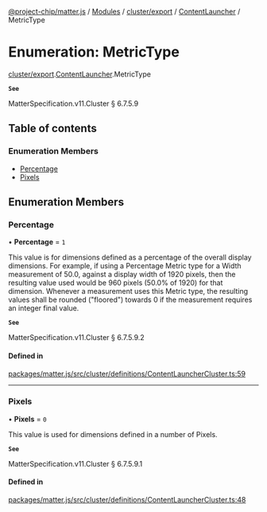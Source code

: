 [@project-chip/matter.js](../README.md) / [Modules](../modules.md) / [cluster/export](../modules/cluster_export.md) / [ContentLauncher](../modules/cluster_export.ContentLauncher.md) / MetricType

# Enumeration: MetricType

[cluster/export](../modules/cluster_export.md).[ContentLauncher](../modules/cluster_export.ContentLauncher.md).MetricType

**`See`**

MatterSpecification.v11.Cluster § 6.7.5.9

## Table of contents

### Enumeration Members

- [Percentage](cluster_export.ContentLauncher.MetricType.md#percentage)
- [Pixels](cluster_export.ContentLauncher.MetricType.md#pixels)

## Enumeration Members

### Percentage

• **Percentage** = ``1``

This value is for dimensions defined as a percentage of the overall display dimensions. For example, if
using a Percentage Metric type for a Width measurement of 50.0, against a display width of 1920 pixels, then
the resulting value used would be 960 pixels (50.0% of 1920) for that dimension. Whenever a measurement uses
this Metric type, the resulting values shall be rounded ("floored") towards 0 if the measurement requires an
integer final value.

**`See`**

MatterSpecification.v11.Cluster § 6.7.5.9.2

#### Defined in

[packages/matter.js/src/cluster/definitions/ContentLauncherCluster.ts:59](https://github.com/project-chip/matter.js/blob/558e12c94a201592c28c7bc0743705360b3e5ca6/packages/matter.js/src/cluster/definitions/ContentLauncherCluster.ts#L59)

___

### Pixels

• **Pixels** = ``0``

This value is used for dimensions defined in a number of Pixels.

**`See`**

MatterSpecification.v11.Cluster § 6.7.5.9.1

#### Defined in

[packages/matter.js/src/cluster/definitions/ContentLauncherCluster.ts:48](https://github.com/project-chip/matter.js/blob/558e12c94a201592c28c7bc0743705360b3e5ca6/packages/matter.js/src/cluster/definitions/ContentLauncherCluster.ts#L48)

